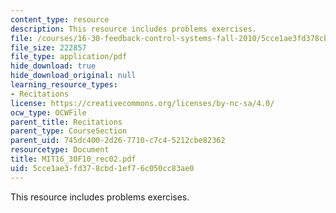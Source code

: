 ```yaml
---
content_type: resource
description: This resource includes problems exercises.
file: /courses/16-30-feedback-control-systems-fall-2010/5cce1ae3fd378cbd1ef76c050cc83ae0_MIT16_30F10_rec02.pdf
file_size: 222857
file_type: application/pdf
hide_download: true
hide_download_original: null
learning_resource_types:
- Recitations
license: https://creativecommons.org/licenses/by-nc-sa/4.0/
ocw_type: OCWFile
parent_title: Recitations
parent_type: CourseSection
parent_uid: 745dc400-2d26-7710-c7c4-5212cbe82362
resourcetype: Document
title: MIT16_30F10_rec02.pdf
uid: 5cce1ae3-fd37-8cbd-1ef7-6c050cc83ae0
---
```

This resource includes problems exercises.